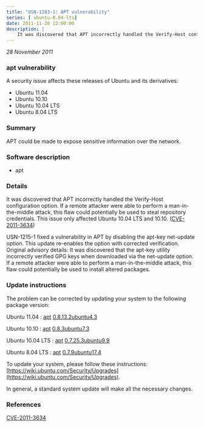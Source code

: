 ```yaml
---
title: "USN-1283-1: APT vulnerability"
series: [ ubuntu-8.04-lts]
date: 2011-11-28 12:00:00
description: |
    It was discovered that APT incorrectly handled the Verify-Host configuration option. If a remote attacker were able to perform a man-in-the-middle attack, this flaw could potentially be used to steal repository credentials. This issue only affected Ubuntu 10.04 LTS and 10.10. ([CVE-2011-3634](http://people.ubuntu.com/~ubuntu-security/cve/CVE-2011-3634))
--- 
```

 
 

*28 November 2011*

### apt vulnerability

A security issue affects these releases of Ubuntu and its derivatives:

* Ubuntu 11.04
* Ubuntu 10.10
* Ubuntu 10.04 LTS
* Ubuntu 8.04 LTS

### Summary

APT could be made to expose sensitive information over the network. 

### Software description

* apt 

### Details

It was discovered that APT incorrectly handled the Verify-Host configuration option. If a remote attacker were able to perform a man-in-the-middle attack, this flaw could potentially be used to steal repository credentials. This issue only affected Ubuntu 10.04 LTS and 10.10. ([CVE-2011-3634](http://people.ubuntu.com/~ubuntu-security/cve/CVE-2011-3634))

USN-1215-1 fixed a vulnerability in APT by disabling the apt-key net-update option. This update re-enables the option with corrected verification. Original advisory details: It was discovered that the apt-key utility incorrectly verified GPG keys when downloaded via the net-update option. If a remote attacker were able to perform a man-in-the-middle attack, this flaw could potentially be used to install altered packages. 

### Update instructions

The problem can be corrected by updating your system to the following package version:

Ubuntu 11.04
 : [apt](https://launchpad.net/ubuntu/+source/apt) <span> [0.8.13.2ubuntu4.3](https://launchpad.net/ubuntu/+source/apt/0.8.13.2ubuntu4.3) </span> 

Ubuntu 10.10
 : [apt](https://launchpad.net/ubuntu/+source/apt) <span> [0.8.3ubuntu7.3](https://launchpad.net/ubuntu/+source/apt/0.8.3ubuntu7.3) </span> 

Ubuntu 10.04 LTS
 : [apt](https://launchpad.net/ubuntu/+source/apt) <span> [0.7.25.3ubuntu9.9](https://launchpad.net/ubuntu/+source/apt/0.7.25.3ubuntu9.9) </span> 

Ubuntu 8.04 LTS
 : [apt](https://launchpad.net/ubuntu/+source/apt) <span> [0.7.9ubuntu17.4](https://launchpad.net/ubuntu/+source/apt/0.7.9ubuntu17.4) </span> 

To update your system, please follow these instructions: [https://wiki.ubuntu.com/Security/Upgrades](https://wiki.ubuntu.com/Security/Upgrades).

In general, a standard system update will make all the necessary changes. 

### References

 
 [CVE-2011-3634](http://people.ubuntu.com/~ubuntu-security/cve/CVE-2011-3634)
 

